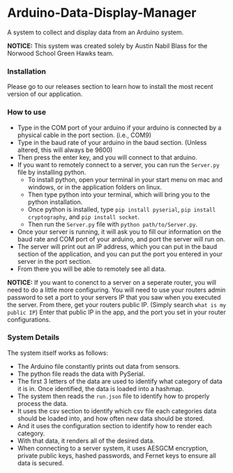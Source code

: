 # Arduino-Data-Display-Manager

A system to collect and display data from an Arduino system.

**NOTICE:** This system was created solely by Austin Nabil Blass for the Norwood School Green Hawks team.

### Installation

Please go to our releases section to learn how to install the most recent version of our application.

### How to use

* Type in the COM port of your arduino if your arduino is connected by a physical cable in the port section. (i.e., COM9)
* Type in the baud rate of your arduino in the baud section. (Unless altered, this will always be 9600)
* Then press the enter key, and you will connect to that arduino.
* If you want to remotely connect to a server, you can run the `Server.py` file by installing python.
   * To install python, open your terminal in your start menu on mac and windows, or in the application folders on linux.
   * Then type python into your terminal, which will bring you to the python installation.
   * Once python is installed, type `pip install pyserial`, `pip install cryptography`, and `pip install socket`.
   * Then run the `Server.py` file with `python path/to/Server.py`.
* Once your server is running, it will ask you to fill our information on the baud rate and COM port of your arduino, and port the server will run on.
* The server will print out an IP address, which you can put in the baud section of the application, and you can put the port you entered in your server in the port section.
* From there you will be able to remotely see all data.
  
**NOTICE:** If you want to conenct to a server on a seperate router, you will need to do a little more configuring. You will need to use your routers admin password to set a port to your servers IP that you saw when you executed the server. From there, get your routers public IP. (Simply search `what is my public IP`) Enter that public IP in the app, and the port you set in your router configurations.

### System Details

The system itself works as follows:
* The Arduino file constantly prints out data from sensors.
* The python file reads the data with PySerial.
* The first 3 letters of the data are used to identify what category of data it is in. Once identified, the data is loaded into a hashmap.
* The system then reads the `run.json` file to identify how to properly process the data.
* It uses the csv section to identify which csv file each categories data should be loaded into, and how often new data should be stored.
* And it uses the configuration section to identify how to render each category.
* With that data, it renders all of the desired data.
* When connecting to a server system, it uses AESGCM encryption, private public keys, hashed passwords, and Fernet keys to ensure all data is secured.
